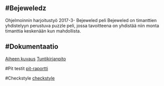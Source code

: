 
#Bejeweledz
--

Ohjelmoinnin harjoitustyö 2017-3- Bejeweled peli
Bejeweled on timanttien yhdistelyyn perustuva puzzle peli, jossa tavoitteena on yhdistää niin monta timanttia keskenään kun mahdollista.

#Dokumentaatio
--
[Aiheen kuvaus](https://github.com/Katri96/Bejeweledz/blob/master/dokumentaatio/aiheenKuvausJaRakenne.md)
[Tuntikirjanpito](https://github.com/Katri96/Bejeweledz/blob/master/dokumentaatio/tuntikirjanpito.md)


#Pit testit
[pit-raportti](http://htmlpreview.github.io/?https://github.com/Katri96/Bejeweledz/blob/master/dokumentaatio/target/pit-reports/201702031520/index.html)

#Checkstyle
[checkstyle](http://htmlpreview.github.io/https://github.com/Katri96/Bejeweledz/blob/master/dokumentaatio/target/site/checkstyle.html)
